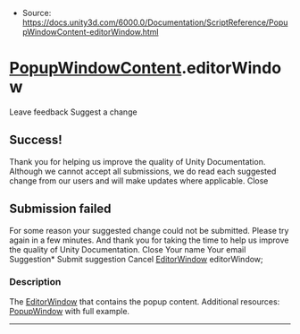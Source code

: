 * Source: https://docs.unity3d.com/6000.0/Documentation/ScriptReference/PopupWindowContent-editorWindow.html

#  [PopupWindowContent](https://docs.unity3d.com/6000.0/Documentation/ScriptReference/PopupWindowContent.html).editorWindow
Leave feedback
Suggest a change
## Success!
Thank you for helping us improve the quality of Unity Documentation. Although we cannot accept all submissions, we do read each suggested change from our users and will make updates where applicable.
Close
## Submission failed
For some reason your suggested change could not be submitted. Please <a>try again</a> in a few minutes. And thank you for taking the time to help us improve the quality of Unity Documentation.
Close
Your name Your email Suggestion* Submit suggestion
Cancel
[EditorWindow](https://docs.unity3d.com/6000.0/Documentation/ScriptReference/EditorWindow.html) editorWindow; 
### Description
The [EditorWindow](https://docs.unity3d.com/6000.0/Documentation/ScriptReference/EditorWindow.html) that contains the popup content.
Additional resources: [PopupWindow](https://docs.unity3d.com/6000.0/Documentation/ScriptReference/PopupWindow.html) with full example.
* * *
